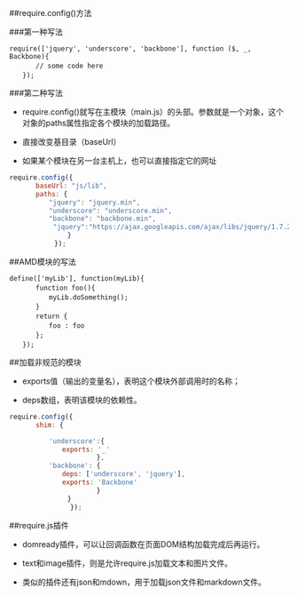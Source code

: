 ##require.config()方法

###第一种写法
```
require(['jquery', 'underscore', 'backbone'], function ($, _, Backbone){
　　　　// some code here
　　});
```


###第二种写法
- require.config()就写在主模块（main.js）的头部。参数就是一个对象，这个对象的paths属性指定各个模块的加载路径。

- 直接改变基目录（baseUrl）

- 如果某个模块在另一台主机上，也可以直接指定它的网址

```js
require.config({
　　　　baseUrl: "js/lib",
　　　　paths: {
　　　　　　"jquery": "jquery.min",
　　　　　　"underscore": "underscore.min",
　　　　　　"backbone": "backbone.min",
           "jquery":"https://ajax.googleapis.com/ajax/libs/jquery/1.7.2/jquery.min"
　　　　        }
　　        });
```

##AMD模块的写法

```
define(['myLib'], function(myLib){
　　　　function foo(){
　　　　　　myLib.doSomething();
　　　　}
　　　　return {
　　　　　　foo : foo
　　　　};
　　});
```





##加载非规范的模块

- exports值（输出的变量名），表明这个模块外部调用时的名称；

- deps数组，表明该模块的依赖性。


```js
require.config({
　　　　shim: {

　　　　　　'underscore':{
　　　　　　　　exports: '_'
　　　　　　            },
　　　　　　'backbone': {
　　　　　　　　deps: ['underscore', 'jquery'],
　　　　　　　　exports: 'Backbone'
　　　　　　            }
　　　　        }
　　            });
```





##require.js插件

- domready插件，可以让回调函数在页面DOM结构加载完成后再运行。

- text和image插件，则是允许require.js加载文本和图片文件。

- 类似的插件还有json和mdown，用于加载json文件和markdown文件。
















































